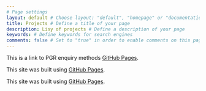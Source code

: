 ```yaml
---
# Page settings
layout: default # Choose layout: "default", "homepage" or "documentation-archive"
title: Projects # Define a title of your page
description: Lisy of projects # Define a description of your page
keywords: # Define keywords for search engines
comments: false # Set to "true" in order to enable comments on this page. Make sure you properly setup "disqus_forum_shortname" variable in "_config.yml"
---
```


This is a link to PGR enquiry methods [GitHub Pages](projPGR.md).

This site was built using [GitHub Pages](https://pages.github.com/).

This site was built using [GitHub Pages](weeknotes.md).

